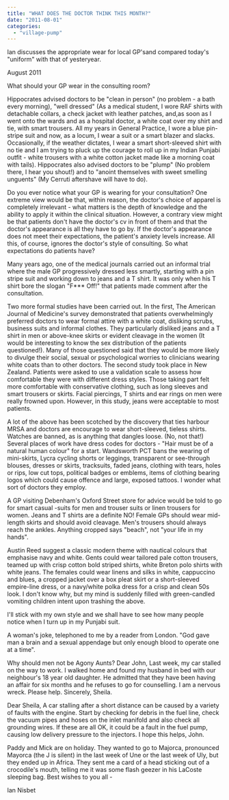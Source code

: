 ```yaml
---
title: "WHAT DOES THE DOCTOR THINK THIS MONTH?"
date: "2011-08-01"
categories: 
  - "village-pump"
---
```


Ian discusses the appropriate wear for local GP'sand compared today's "uniform" with that of yesteryear.

August 2011

What should your GP wear in the consulting room?

Hippocrates advised doctors to be "clean in person" (no problem - a bath every morning), "well dressed" (As a medical student, I wore RAF shirts with detachable collars, a check jacket with leather patches, and,as soon as I went onto the wards and as a hospital doctor, a white coat over my shirt and tie, with smart trousers. All my years in General Practice, I wore a blue pin-stripe suit and now, as a locum, I wear a suit or a smart blazer and slacks. Occasionally, if the weather dictates, I wear a smart short-sleeved shirt with no tie and I am trying to pluck up the courage to roll up in my Indian Punjabi outfit - white trousers with a white cotton jacket made like a morning coat with tails). Hippocrates also advised doctors to be "plump" (No problem there, I hear you shout!) and to "anoint themselves with sweet smelling unguents" (My Cerruti aftershave will have to do).

Do you ever notice what your GP is wearing for your consultation? One extreme view would be that, within reason, the doctor's choice of apparel is completely irrelevant - what matters is the depth of knowledge and the ability to apply it within the clinical situation. However, a contrary view might be that patients don't have the doctor's cv in front of them and that the doctor's appearance is all they have to go by. If the doctor's appearance does not meet their expectations, the patient's anxiety levels increase. All this, of course, ignores the doctor's style of consulting. So what expectations do patients have?

Many years ago, one of the medical journals carried out an informal trial where the male GP progressively dressed less smartly, starting with a pin stripe suit and working down to jeans and a T shirt. It was only when his T shirt bore the slogan "F\*\*\* Off!" that patients made comment after the consultation.

Two more formal studies have been carried out. In the first, The American Journal of Medicine's survey demonstrated that patients overwhelmingly preferred doctors to wear formal attire with a white coat, disliking scrubs, business suits and informal clothes. They particularly disliked jeans and a T shirt in men or above-knee skirts or evident cleavage in the women (It would be interesting to know the sex distribution of the patients questioned!). Many of those questioned said that they would be more likely to divulge their social, sexual or psychological worries to clinicians wearing white coats than to other doctors. The second study took place in New Zealand. Patients were asked to use a validation scale to assess how comfortable they were with different dress styles. Those taking part felt more comfortable with conservative clothing, such as long sleeves and smart trousers or skirts. Facial piercings, T shirts and ear rings on men were really frowned upon. However, in this study, jeans were acceptable to most patients.

A lot of the above has been scotched by the discovery that ties harbour MRSA and doctors are encourage to wear short-sleeved, tieless shirts. Watches are banned, as is anything that dangles loose. (No, not that!) Several places of work have dress codes for doctors - "Hair must be of a natural human colour" for a start. Wandsworth PCT bans the wearing of mini-skirts, Lycra cycling shorts or leggings, transparent or see-through blouses, dresses or skirts, tracksuits, faded jeans, clothing with tears, holes or rips, low cut tops, political badges or emblems, items of clothing bearing logos which could cause offence and large, exposed tattoos. I wonder what sort of doctors they employ.

A GP visiting Debenham's Oxford Street store for advice would be told to go for smart casual -suits for men and trouser suits or linen trousers for women. Jeans and T shirts are a definite NO! Female GPs should wear mid-length skirts and should avoid cleavage. Men's trousers should always reach the ankles. Anything cropped says "beach", not "your life in my hands".

Austin Reed suggest a classic modern theme with nautical colours that emphasise navy and white. Gents could wear tailored pale cotton trousers, teamed up with crisp cotton bold striped shirts, white Breton polo shirts with white jeans. The females could wear linens and silks in white, cappuccino and blues, a cropped jacket over a box pleat skirt or a short-sleeved empire-line dress, or a navy/white polka dress for a crisp and clean 50s look. I don't know why, but my mind is suddenly filled with green-candled vomiting children intent upon trashing the above.

I'll stick with my own style and we shall have to see how many people notice when I turn up in my Punjabi suit.

A woman's joke, telephoned to me by a reader from London. "God gave man a brain and a sexual appendage but only enough blood to operate one at a time".

Why should men not be Agony Aunts? Dear John, Last week, my car stalled on the way to work. I walked home and found my husband in bed with our neighbour's 18 year old daughter. He admitted that they have been having an affair for six months and he refuses to go for counselling. I am a nervous wreck. Please help. Sincerely, Sheila.

Dear Sheila, A car stalling after a short distance can be caused by a variety of faults with the engine. Start by checking for debris in the fuel line, check the vacuum pipes and hoses on the inlet manifold and also check all grounding wires. If these are all OK, it could be a fault in the fuel pump, causing low delivery pressure to the injectors. I hope this helps, John.

Paddy and Mick are on holiday. They wanted to go to Majorca, pronounced Mayorca (the J is silent) in the last week of Une or the last week of Uly, but they ended up in Africa. They sent me a card of a head sticking out of a crocodile's mouth, telling me it was some flash geezer in his LaCoste sleeping bag. Best wishes to you all -

Ian Nisbet
